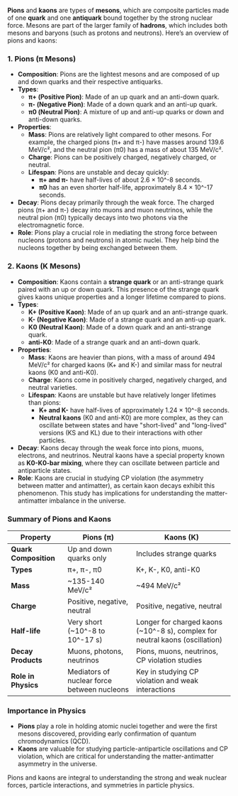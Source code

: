 **Pions** and **kaons** are types of **mesons**, which are composite particles made of one **quark** and one **antiquark** bound together by the strong nuclear force. Mesons are part of the larger family of **hadrons**, which includes both mesons and baryons (such as protons and neutrons). Here’s an overview of pions and kaons:

### 1. **Pions (π Mesons)**
   - **Composition**: Pions are the lightest mesons and are composed of up and down quarks and their respective antiquarks.
   - **Types**:
     - **π+ (Positive Pion)**: Made of an up quark and an anti-down quark.
     - **π- (Negative Pion)**: Made of a down quark and an anti-up quark.
     - **π0 (Neutral Pion)**: A mixture of up and anti-up quarks or down and anti-down quarks.
   - **Properties**:
     - **Mass**: Pions are relatively light compared to other mesons. For example, the charged pions (π+ and π-) have masses around 139.6 MeV/c², and the neutral pion (π0) has a mass of about 135 MeV/c².
     - **Charge**: Pions can be positively charged, negatively charged, or neutral.
     - **Lifespan**: Pions are unstable and decay quickly:
       - **π+ and π-** have half-lives of about 2.6 × 10^-8 seconds.
       - **π0** has an even shorter half-life, approximately 8.4 × 10^-17 seconds.
   - **Decay**: Pions decay primarily through the weak force. The charged pions (π+ and π-) decay into muons and muon neutrinos, while the neutral pion (π0) typically decays into two photons via the electromagnetic force.
   - **Role**: Pions play a crucial role in mediating the strong force between nucleons (protons and neutrons) in atomic nuclei. They help bind the nucleons together by being exchanged between them.

### 2. **Kaons (K Mesons)**
   - **Composition**: Kaons contain a **strange quark** or an anti-strange quark paired with an up or down quark. This presence of the strange quark gives kaons unique properties and a longer lifetime compared to pions.
   - **Types**:
     - **K+ (Positive Kaon)**: Made of an up quark and an anti-strange quark.
     - **K- (Negative Kaon)**: Made of a strange quark and an anti-up quark.
     - **K0 (Neutral Kaon)**: Made of a down quark and an anti-strange quark.
     - **anti-K0**: Made of a strange quark and an anti-down quark.
   - **Properties**:
     - **Mass**: Kaons are heavier than pions, with a mass of around 494 MeV/c² for charged kaons (K+ and K-) and similar mass for neutral kaons (K0 and anti-K0).
     - **Charge**: Kaons come in positively charged, negatively charged, and neutral varieties.
     - **Lifespan**: Kaons are unstable but have relatively longer lifetimes than pions:
       - **K+ and K-** have half-lives of approximately 1.24 × 10^-8 seconds.
       - **Neutral kaons** (K0 and anti-K0) are more complex, as they can oscillate between states and have "short-lived" and "long-lived" versions (KS and KL) due to their interactions with other particles.
   - **Decay**: Kaons decay through the weak force into pions, muons, electrons, and neutrinos. Neutral kaons have a special property known as **K0-K0-bar mixing**, where they can oscillate between particle and antiparticle states.
   - **Role**: Kaons are crucial in studying CP violation (the asymmetry between matter and antimatter), as certain kaon decays exhibit this phenomenon. This study has implications for understanding the matter-antimatter imbalance in the universe.

### Summary of Pions and Kaons

| Property           | Pions (π)                    | Kaons (K)                               |
|--------------------|------------------------------|-----------------------------------------|
| **Quark Composition** | Up and down quarks only      | Includes strange quarks                   |
| **Types**          | π+, π-, π0                    | K+, K-, K0, anti-K0                      |
| **Mass**           | ~135-140 MeV/c²               | ~494 MeV/c²                              |
| **Charge**         | Positive, negative, neutral   | Positive, negative, neutral              |
| **Half-life**      | Very short (~10^-8 to 10^-17 s) | Longer for charged kaons (~10^-8 s), complex for neutral kaons (oscillation) |
| **Decay Products** | Muons, photons, neutrinos     | Pions, muons, neutrinos, CP violation studies |
| **Role in Physics** | Mediators of nuclear force between nucleons | Key in studying CP violation and weak interactions |

### Importance in Physics
- **Pions** play a role in holding atomic nuclei together and were the first mesons discovered, providing early confirmation of quantum chromodynamics (QCD).
- **Kaons** are valuable for studying particle-antiparticle oscillations and CP violation, which are critical for understanding the matter-antimatter asymmetry in the universe.

Pions and kaons are integral to understanding the strong and weak nuclear forces, particle interactions, and symmetries in particle physics.
